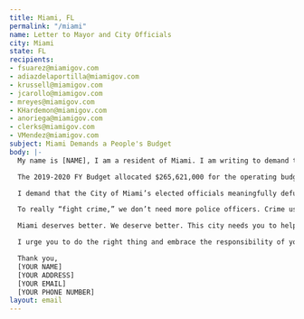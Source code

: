 ```yaml
---
title: Miami, FL
permalink: "/miami"
name: Letter to Mayor and City Officials
city: Miami
state: FL
recipients:
- fsuarez@miamigov.com
- adiazdelaportilla@miamigov.com
- krussell@miamigov.com
- jcarollo@miamigov.com
- mreyes@miamigov.com
- KHardemon@miamigov.com
- anoriega@miamigov.com
- clerks@miamigov.com
- VMendez@miamigov.com
subject: Miami Demands a People's Budget
body: |-
  My name is [NAME], I am a resident of Miami. I am writing to demand that the City of Miami adopt a People’s Budget that prioritizes community wellbeing and redirects funding away from the police. I will not be content with “reform;” I am demanding that real change be made to the way this city allocates its resources.

  The 2019-2020 FY Budget allocated $265,621,000 for the operating budget of the police, amounting to 35.8% of the total operating budget for all City departments. That number is 30 times the amount allocated to the Neighborhood Enhancement Team, 109 times the amount allocated to Housing and Community Development, 522 times the amount allocated to Equal Opportunity and Diversity Programs, 10 times the amount allocated for Resilience and Public Works, 44 times the amount allocated to Human Services, 319 times the amount allocated to Resilience and Sustainability.

  I demand that the City of Miami’s elected officials meaningfully defund the Miami Police Department. I join the calls of those across the country to defund the police. I demand a budget that adequately and effectively meets the needs of at-risk Miamians during this trying and uncertain time, when livelihoods are on the line. I demand a budget that supports community wellbeing, rather than empowers the police forces that tear them apart.

  To really “fight crime,” we don’t need more police officers. Crime usually happens when someone has been unable to meet their basic needs through other means. What we need are more jobs, more educational opportunities, more arts programs, more community centers, more mental health resources, as well as more of a say in how our own communities function. This is a long transition process but change starts with reallocating this funding!

  Miami deserves better. We deserve better. This city needs you to help create a space in which more mental health service providers, social workers, victim/survivor advocates, educators, religious leaders, neighbors, and friends — all of the people who really make up our community — can look out for one another.

  I urge you to do the right thing and embrace the responsibility of your role at this moment in history. Can I count on you to work to pass an alternative budget that puts a focus on social service programs and the wellbeing of the community?

  Thank you,
  [YOUR NAME]
  [YOUR ADDRESS]
  [YOUR EMAIL]
  [YOUR PHONE NUMBER]
layout: email
---
```


